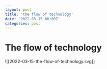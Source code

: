 ```yaml
---
layout: post
title: 'the flow of technology'
date: '2022-03-15 00:00Z'
categories: post
---
```

# The flow of technology


![[2022-03-15-the-flow-of-technology.svg]]